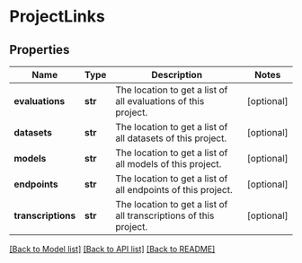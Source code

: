 # ProjectLinks

## Properties
Name | Type | Description | Notes
------------ | ------------- | ------------- | -------------
**evaluations** | **str** | The location to get a list of all evaluations of this project. | [optional] 
**datasets** | **str** | The location to get a list of all datasets of this project. | [optional] 
**models** | **str** | The location to get a list of all models of this project. | [optional] 
**endpoints** | **str** | The location to get a list of all endpoints of this project. | [optional] 
**transcriptions** | **str** | The location to get a list of all transcriptions of this project. | [optional] 

[[Back to Model list]](../README.md#documentation-for-models) [[Back to API list]](../README.md#documentation-for-api-endpoints) [[Back to README]](../README.md)


